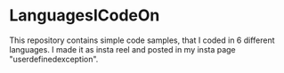 # LanguagesICodeOn
This repository contains simple code samples, that I coded in 6 different languages. I made it as insta reel and posted in my insta page "userdefinedexception". 
